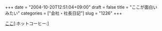 +++
date = "2004-10-20T12:51:04+09:00"
draft = false
title = "ここが面白いみたい"
categories = ["会社・社長日記"]
slug = "1226"
+++

<a href="http://www.rone.jp/~blogn/bbs/viewtopic.php?t=193" target="_blank">ここ</a>[:ホットコーヒー:]

